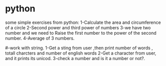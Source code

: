 # python
some  simple exercises  from python:
1-Calculate the area and circumference of a circle
2-Second power and third power of numbers
3-we have two number and we need to Raise the first number to the power of the second number.
4-Average of 3 numbers.
<!--  -->
#-work with string.
1-Get a sting from user ,then print number of words , totall charcters and number of english words
2-Get a character from user, and it prints its unicod.
3-check a number and is it a number or not?.


